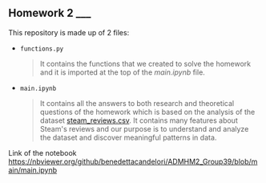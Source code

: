 ## Homework 2 ___


This repository is made up of 2 files:

* `functions.py` 

    > It contains the functions that we created to solve the homework and it is imported at the top of the *main.ipynb* file.

* `main.ipynb`

    > It contains all the answers to both research and theoretical questions of the homework which is based on the analysis of the dataset [steam_reviews.csv](https://www.kaggle.com/najzeko/steam-reviews-2021). It contains many features about Steam's reviews and our purpose is to understand and analyze the dataset and discover meaningful patterns in data. 


Link of the notebook
https://nbviewer.org/github/benedettacandelori/ADMHM2_Group39/blob/main/main.ipynb

